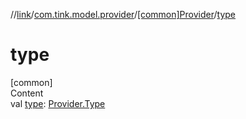//[link](../../index.md)/[com.tink.model.provider](../index.md)/[[common]Provider](index.md)/[type](type.md)



# type  
[common]  
Content  
val [type](type.md): [Provider.Type](-type/index.md)  



